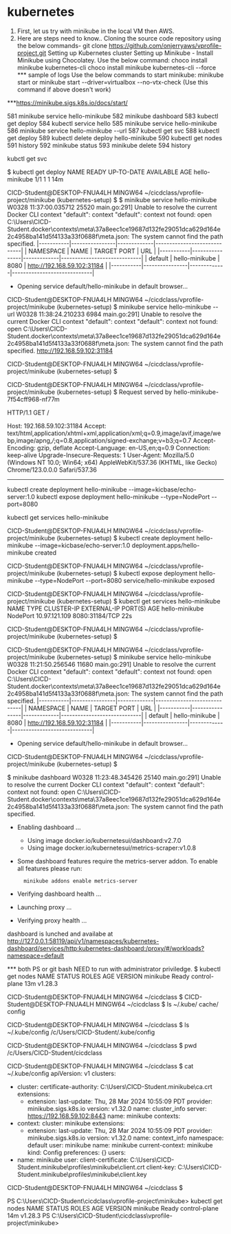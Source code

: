 # kubernetes
1. First, let us try with minikube in the local VM then AWS.
2. Here are steps need to know..
  Cloning the source code repository using the below commands-
  git clone https://github.com/onjerryaws/vprofile-project.git
  Setting up Kubernetes cluster
  Setting up Minikube - Install Minikube using Chocolatey. Use the below command:
  choco install minikube kubernetes-cli
  choco install minikube kubernetes-cli --force
*** sample of logs
  Use the below commands to start minikube:
  minikube start or
  minikube start --driver=virtualbox --no-vtx-check  (Use this command if above doesn't work)

  ***https://minikube.sigs.k8s.io/docs/start/


  581  minikube service hello-minikube
  582  minikube dashboard
  583  kubectl get deploy
  584  kubectl service hello
  585  minikube service hello-minikube
  586  minikube service hello-minikube --url
  587  kubectl get svc
  588  kubectl get deploy
  589  kubectl delete deploy hello-minikube
  590  kubectl get nodes
  591  history
  592  minikube status
  593  minikube delete
  594  history


kubctl get svc

$ kubectl get deploy
NAME             READY   UP-TO-DATE   AVAILABLE   AGE
hello-minikube   1/1     1            1           14m

CICD-Student@DESKTOP-FNUA4LH MINGW64 ~/cicdclass/vprofile-project/minikube (kubernetes-setup)
$
$ minikube service hello-minikube
W0328 11:37:00.035712   25520 main.go:291] Unable to resolve the current Docker CLI context "default": context "default": context not found: open C:\Users\CICD-Student\.docker\contexts\meta\37a8eec1ce19687d132fe29051dca629d164e2c4958ba141d5f4133a33f0688f\meta.json: The system cannot find the path specified.
|-----------|----------------|-------------|-----------------------------|
| NAMESPACE |      NAME      | TARGET PORT |             URL             |
|-----------|----------------|-------------|-----------------------------|
| default   | hello-minikube |        8080 | http://192.168.59.102:31184 |
|-----------|----------------|-------------|-----------------------------|
* Opening service default/hello-minikube in default browser...

CICD-Student@DESKTOP-FNUA4LH MINGW64 ~/cicdclass/vprofile-project/minikube (kubernetes-setup)
$ minikube service hello-minikube --url
W0328 11:38:24.210233    6984 main.go:291] Unable to resolve the current Docker CLI context "default": context "default": context not found: open C:\Users\CICD-Student\.docker\contexts\meta\37a8eec1ce19687d132fe29051dca629d164e2c4958ba141d5f4133a33f0688f\meta.json: The system cannot find the path specified.
http://192.168.59.102:31184

CICD-Student@DESKTOP-FNUA4LH MINGW64 ~/cicdclass/vprofile-project/minikube (kubernetes-setup)
$




CICD-Student@DESKTOP-FNUA4LH MINGW64 ~/cicdclass/vprofile-project/minikube (kubernetes-setup)
$
Request served by hello-minikube-7f54cff968-nf77m

HTTP/1.1 GET /

Host: 192.168.59.102:31184
Accept: text/html,application/xhtml+xml,application/xml;q=0.9,image/avif,image/webp,image/apng,*/*;q=0.8,application/signed-exchange;v=b3;q=0.7
Accept-Encoding: gzip, deflate
Accept-Language: en-US,en;q=0.9
Connection: keep-alive
Upgrade-Insecure-Requests: 1
User-Agent: Mozilla/5.0 (Windows NT 10.0; Win64; x64) AppleWebKit/537.36 (KHTML, like Gecko) Chrome/123.0.0.0 Safari/537.36

***

kubectl create deployment hello-minikube --image=kicbase/echo-server:1.0
kubectl expose deployment hello-minikube --type=NodePort --port=8080

kubectl get services hello-minikube

CICD-Student@DESKTOP-FNUA4LH MINGW64 ~/cicdclass/vprofile-project/minikube (kubernetes-setup)
$ kubectl create deployment hello-minikube --image=kicbase/echo-server:1.0
deployment.apps/hello-minikube created

CICD-Student@DESKTOP-FNUA4LH MINGW64 ~/cicdclass/vprofile-project/minikube (kubernetes-setup)
$ kubectl expose deployment hello-minikube --type=NodePort --port=8080
service/hello-minikube exposed

CICD-Student@DESKTOP-FNUA4LH MINGW64 ~/cicdclass/vprofile-project/minikube (kubernetes-setup)
$ kubectl get services hello-minikube
NAME             TYPE       CLUSTER-IP      EXTERNAL-IP   PORT(S)          AGE
hello-minikube   NodePort   10.97.121.109   <none>        8080:31184/TCP   22s

CICD-Student@DESKTOP-FNUA4LH MINGW64 ~/cicdclass/vprofile-project/minikube (kubernetes-setup)
$

CICD-Student@DESKTOP-FNUA4LH MINGW64 ~/cicdclass/vprofile-project/minikube (kubernetes-setup)
$ minikube service hello-minikube
W0328 11:21:50.256546   11680 main.go:291] Unable to resolve the current Docker CLI context "default": context "default": context not found: open C:\Users\CICD-Student\.docker\contexts\meta\37a8eec1ce19687d132fe29051dca629d164e2c4958ba141d5f4133a33f0688f\meta.json: The system cannot find the path specified.
|-----------|----------------|-------------|-----------------------------|
| NAMESPACE |      NAME      | TARGET PORT |             URL             |
|-----------|----------------|-------------|-----------------------------|
| default   | hello-minikube |        8080 | http://192.168.59.102:31184 |
|-----------|----------------|-------------|-----------------------------|
* Opening service default/hello-minikube in default browser...

CICD-Student@DESKTOP-FNUA4LH MINGW64 ~/cicdclass/vprofile-project/minikube (kubernetes-setup)
$

$ minikube dashboard
W0328 11:23:48.345426   25140 main.go:291] Unable to resolve the current Docker CLI context "default": context "default": context not found: open C:\Users\CICD-Student\.docker\contexts\meta\37a8eec1ce19687d132fe29051dca629d164e2c4958ba141d5f4133a33f0688f\meta.json: The system cannot find the path specified.
* Enabling dashboard ...
  - Using image docker.io/kubernetesui/dashboard:v2.7.0
  - Using image docker.io/kubernetesui/metrics-scraper:v1.0.8
* Some dashboard features require the metrics-server addon. To enable all features please run:

        minikube addons enable metrics-server


* Verifying dashboard health ...
* Launching proxy ...
* Verifying proxy health ...

dashboard is lunched and availabe at 
http://127.0.0.1:58119/api/v1/namespaces/kubernetes-dashboard/services/http:kubernetes-dashboard:/proxy/#/workloads?namespace=default


*** both PS or git bash NEED to run with administrator priviledge.
$ kubectl get nodes
NAME       STATUS   ROLES           AGE   VERSION
minikube   Ready    control-plane   13m   v1.28.3

CICD-Student@DESKTOP-FNUA4LH MINGW64 ~/cicdclass
$
CICD-Student@DESKTOP-FNUA4LH MINGW64 ~/cicdclass
$ ls  ~/.kube/
cache/  config

CICD-Student@DESKTOP-FNUA4LH MINGW64 ~/cicdclass
$ ls  ~/.kube/config
/c/Users/CICD-Student/.kube/config

CICD-Student@DESKTOP-FNUA4LH MINGW64 ~/cicdclass
$ pwd
/c/Users/CICD-Student/cicdclass

CICD-Student@DESKTOP-FNUA4LH MINGW64 ~/cicdclass
$ cat  ~/.kube/config
apiVersion: v1
clusters:
- cluster:
    certificate-authority: C:\Users\CICD-Student\.minikube\ca.crt
    extensions:
    - extension:
        last-update: Thu, 28 Mar 2024 10:55:09 PDT
        provider: minikube.sigs.k8s.io
        version: v1.32.0
      name: cluster_info
    server: https://192.168.59.102:8443
  name: minikube
contexts:
- context:
    cluster: minikube
    extensions:
    - extension:
        last-update: Thu, 28 Mar 2024 10:55:09 PDT
        provider: minikube.sigs.k8s.io
        version: v1.32.0
      name: context_info
    namespace: default
    user: minikube
  name: minikube
current-context: minikube
kind: Config
preferences: {}
users:
- name: minikube
  user:
    client-certificate: C:\Users\CICD-Student\.minikube\profiles\minikube\client.crt
    client-key: C:\Users\CICD-Student\.minikube\profiles\minikube\client.key

CICD-Student@DESKTOP-FNUA4LH MINGW64 ~/cicdclass
$



PS C:\Users\CICD-Student\cicdclass\vprofile-project\minikube> kubectl get nodes
NAME       STATUS   ROLES           AGE   VERSION
minikube   Ready    control-plane   14m   v1.28.3
PS C:\Users\CICD-Student\cicdclass\vprofile-project\minikube>
